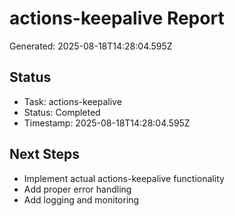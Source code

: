 # actions-keepalive Report

Generated: 2025-08-18T14:28:04.595Z

## Status
- Task: actions-keepalive
- Status: Completed
- Timestamp: 2025-08-18T14:28:04.595Z

## Next Steps
- Implement actual actions-keepalive functionality
- Add proper error handling
- Add logging and monitoring
